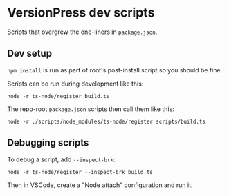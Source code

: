 # VersionPress dev scripts

Scripts that overgrew the one-liners in `package.json`.

## Dev setup

`npm install` is run as part of root's post-install script so you should be fine.

Scripts can be run during development like this:

```
node -r ts-node/register build.ts
```

The repo-root `package.json` scripts then call them like this:

```
node -r ./scripts/node_modules/ts-node/register scripts/build.ts
```

## Debugging scripts

To debug a script, add `--inspect-brk`:

```
node -r ts-node/register --inspect-brk build.ts
```

Then in VSCode, create a "Node attach" configuration and run it.
